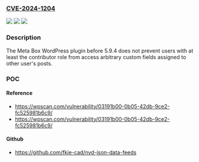 ### [CVE-2024-1204](https://cve.mitre.org/cgi-bin/cvename.cgi?name=CVE-2024-1204)
![](https://img.shields.io/static/v1?label=Product&message=Meta%20Box%20&color=blue)
![](https://img.shields.io/static/v1?label=Version&message=0%3C%205.9.4%20&color=brighgreen)
![](https://img.shields.io/static/v1?label=Vulnerability&message=CWE-284%20Improper%20Access%20Control&color=brighgreen)

### Description

The Meta Box  WordPress plugin before 5.9.4 does not prevent users with at least the contributor role from access arbitrary custom fields assigned to other user's posts.

### POC

#### Reference
- https://wpscan.com/vulnerability/03191b00-0b05-42db-9ce2-fc525981b6c9/
- https://wpscan.com/vulnerability/03191b00-0b05-42db-9ce2-fc525981b6c9/

#### Github
- https://github.com/fkie-cad/nvd-json-data-feeds

